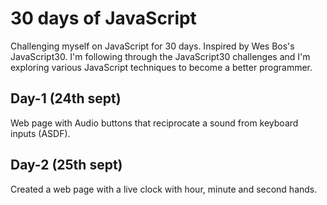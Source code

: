 # 30 days of JavaScript
Challenging myself on JavaScript for 30 days. Inspired by Wes Bos's JavaScript30.
I'm following through the JavaScript30 challenges and I'm exploring various JavaScript techniques to become a better programmer. 
## Day-1 (24th sept)
Web page with Audio buttons that reciprocate a sound from keyboard inputs (ASDF).

## Day-2 (25th sept)
Created a web page with a live clock with hour, minute and second hands.

